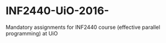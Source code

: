 # INF2440-UiO-2016-
Mandatory assignments for INF2440 course (effective parallel programming) at UiO 
